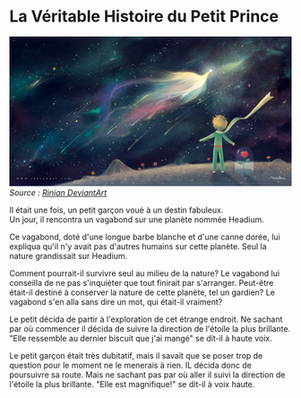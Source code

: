 # La Véritable Histoire du Petit Prince

![Le Petit Prince sur une planète dans l'espace](PPN.jpg)
_Source : [Rinian DeviantArt](https://www.deviantart.com/rinian/art/The-Little-Prince-358731292)_

Il était une fois, un petit garçon voué à un destin fabuleux. <br/>
Un jour, il rencontra un vagabond sur une planète nommée Headium. <br/>

Ce vagabond, doté d'une longue barbe blanche et d'une canne dorée, lui expliqua qu'il n'y avait pas d'autres humains sur cette planète. Seul la nature grandissait sur Headium.

Comment pourrait-il survivre seul au milieu de la nature? Le vagabond lui conseilla de ne pas s'inquiéter que tout finirait par s'arranger. Peut-être était-il destiné à conserver la nature de cette planète, tel un gardien? Le vagabond s'en alla sans dire un mot, qui était-il vraiment?

Le petit décida de partir à l'exploration de cet étrange endroit. Ne sachant par où commencer il décida de suivre la direction de l'étoile la plus brillante.
"Elle ressemble au dernier biscuit que j'ai mangé" se dit-il à haute voix.



Le petit garçon était très dubitatif, mais il savait que se poser trop de question pour le moment ne le menerais à rien. IL décida donc de poursuivre sa route. Mais ne sachant pas par où aller il suivi la direction de l'étoile la plus brillante. 
"Elle est magnifique!" se dit-il à voix haute.